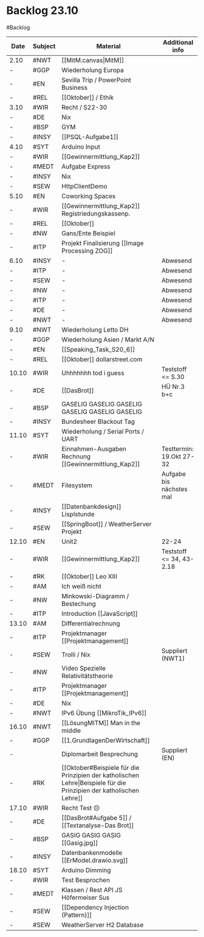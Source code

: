 # Backlog 23.10
#Backlog 

| Date  | Subject | Material                                                                                                             | Additional info                 |
| ----- | ------- | -------------------------------------------------------------------------------------------------------------------- | ------------------------------- |
| 2.10  | #NWT    | [[MitM.canvas\|MitM]]                                                                                                |                                 |
| -     | #GGP    | Wiederholung Europa                                                                                                  |                                 |
| -     | #EN     | Sevilla Trip / PowerPoint Business                                                                                   |                                 |
| -     | #REL    | [[Oktober]] / Ethik                                                                                                  |                                 |
| 3.10  | #WIR    | Recht / S22-30                                                                                                       |                                 |
| -     | #DE     | Nix                                                                                                                  |                                 |
| -     | #BSP    | GYM                                                                                                                  |                                 |
| -     | #INSY   | [[PSQL-Aufgabe1]]                                                                                                    |                                 |
| 4.10  | #SYT    | Arduino Input                                                                                                        |                                 |
| -     | #WIR    | [[Gewinnermittlung_Kap2]]                                                                                            |                                 |
| -     | #MEDT   | Aufgabe Express                                                                                                      |                                 |
| -     | #INSY   | Nix                                                                                                                  |                                 |
| -     | #SEW    | HttpClientDemo                                                                                                       |                                 |
| 5.10  | #EN     | Coworking Spaces                                                                                                     |                                 |
| -     | #WIR    | [[Gewinnermittlung_Kap2]] Registriedungskassenp.                                                                     |                                 |
| -     | #REL    | [[Oktober]]                                                                                                          |                                 |
| -     | #NW     | Gans/Ente Beispiel                                                                                                   |                                 |
| -     | #ITP    | Projekt Finalisierung [[Image Processing ZOG]]                                                                       |                                 |
| 6.10  | #INSY   | -                                                                                                                    | Abwesend                        |
| -     | #ITP    | -                                                                                                                    | Abwesend                        |
| -     | #SEW    | -                                                                                                                    | Abwesend                        |
| -     | #NW     | -                                                                                                                    | Abwesend                        |
| -     | #ITP    | -                                                                                                                    | Abwesend                        |
| -     | #DE     | -                                                                                                                    | Abwesend                        |
| -     | #NWT    | -                                                                                                                    | Abwesend                        |
| 9.10  | #NWT    | Wiederholung Letto DH                                                                                                |                                 |
| -     | #GGP    | Wiederholung Asien / Markt A/N                                                                                       |                                 |
| -     | #EN     | [[Speaking_Task_S20_6]]                                                                                              |                                 |
| -     | #REL    | [[Oktober]]  dollarstreet.com                                                                                        |                                 |
| 10.10 | #WIR    | Uhhhhhhh tod i guess                                                                                                 | Teststoff <= S.30               |
| -     | #DE     | [[DasBrot]]                                                                                                          | HÜ Nr.3 b+c                     |
| -     | #BSP    | GASELIG GASELIG GASELIG GASELIG GASELIG GASELIG                                                                      |                                 |
| -     | #INSY   | Bundesheer Blackout Tag                                                                                              |                                 |
| 11.10 | #SYT    | Wiederholung / Serial Ports / UART                                                                                   |                                 |
| -     | #WIR    | Einnahmen-Ausgaben Rechnung [[Gewinnermittlung_Kap2]]                                                                | Testtermin: 19.Okt        27-32 |
| -     | #MEDT   | Filesystem                                                                                                           | Aufgabe bis nächstes mal        |
| -     | #INSY   | [[Datenbankdesign]] Lisplstunde                                                                                      |                                 |
| -     | #SEW    | [[SpringBoot]] / WeatherServer Projekt                                                                               |                                 |
| 12.10 | #EN     | Unit2                                                                                                                | 22-24                           |
| -     | #WIR    | [[Gewinnermittlung_Kap2]]                                                                                            | Teststoff <= 34, 43-2.18        |
| -     | #RK     | [[Oktober]]       Leo XIII                                                                                           |                                 |
| -     | #AM     | Ich weiß nicht                                                                                                       |                                 |
| -     | #NW     | Minkowski-Diagramm / Bestechung                                                                                      |                                 |
| -     | #ITP    | Introduction [[JavaScript]]                                                                                          |                                 |
| 13.10 | #AM     | Differentialrechnung                                                                                                 |                                 |
| -     | #ITP    | Projektmanager [[Projektmanagement]]                                                                                 |                                 |
| -     | #SEW    | Trolli / Nix                                                                                                         | Suppliert (NWT1)                |
| -     | #NW     | Video Spezielle Relativitätstheorie                                                                                  |                                 |
| -     | #ITP    | Projektmanager [[Projektmanagement]]                                                                                 |                                 |
| -     | #DE     | Nix                                                                                                                  |                                 |
| -     | #NWT    | IPv6 Übung [[MikroTik_IPv6]]                                                                                         |                                 |
| 16.10 | #NWT    | [[LösungMITM]] Man in the middle                                                                                     |                                 |
| -     | #GGP    | [[1.GrundlagenDerWirtschaft]]                                                                                        |                                 |
| -     |         | Diplomarbeit Besprechung                                                                                             | Suppliert (EN)                  |
| -     | #RK     | [[Oktober#Beispiele für die Prinzipien der katholischen Lehre\|Beispiele für die Prinzipien der katholischen Lehre]] |                                 |
| 17.10 | #WIR    | Recht Test       😣                                                                                                  |                                 |
| -     | #DE     | [[DasBrot#Aufgabe 5]] / [[Textanalyse-Das Brot]]                                                                     |                                 |
| -     | #BSP    | GASIG GASIG GASIG [[Gasig.jpg]]                                                                                      |                                 |
| -     | #INSY   | Datenbankenmodelle  [[ErModel.drawio.svg]]                                                                           |                                 |
| 18.10 | #SYT    | Arduino  Dimming                                                                                                     |                                 |
| -     | #WIR    | Test Besprochen                                                                                                      |                                 |
| -     | #MEDT   | Klassen / Rest API JS Höfermeiser Sus                                                                                |                                 |
| -     | #SEW    | [[Dependency Injection (Pattern)]]                                                                                   |                                 |
| -     | #SEW    | WeatherServer H2 Database                                                                                            |                                 | 



